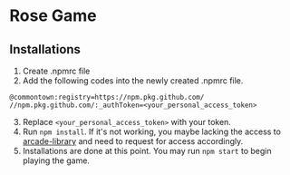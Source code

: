 # Rose Game

## Installations
1. Create .npmrc file
2. Add the following codes into the newly created .npmrc file.
```
@commontown:registry=https://npm.pkg.github.com/
//npm.pkg.github.com/:_authToken=<your_personal_access_token>
```
3. Replace `<your_personal_access_token>` with your token. 
4. Run `npm install`. If it's not working, you maybe lacking the access to [arcade-library](https://github.com/commontown/arcade-library) and need to request for access accordingly.
5. Installations are done at this point. You may run `npm start` to begin playing the game.
